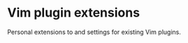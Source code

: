Vim plugin extensions
=====================

Personal extensions to and settings for existing Vim plugins.


